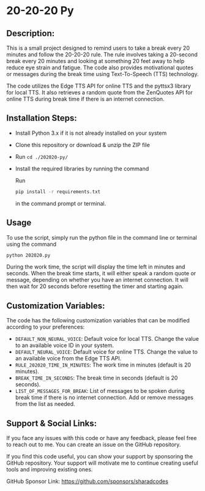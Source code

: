 # 20-20-20 Py

## Description:

This is a small project designed to remind users to take a break every 20 minutes and follow the 20-20-20 rule. The rule involves taking a 20-second break every 20 minutes and looking at something 20 feet away to help reduce eye strain and fatigue. The code also provides motivational quotes or messages during the break time using Text-To-Speech (TTS) technology.

The code utilizes the Edge TTS API for online TTS and the pyttsx3 library for local TTS. It also retrieves a random quote from the ZenQuotes API for online TTS during break time if there is an internet connection.

## Installation Steps:

- Install Python 3.x if it is not already installed on your system
- Clone this repository or download & unzip the ZIP file
- Run `cd ./202020-py/`
- Install the required libraries by running the command

  Run

  ```bash
  pip install -r requirements.txt
  ```
  in the command prompt or terminal.

## Usage

To use the script, simply run the python file in the command line or terminal using the command

```bash
python 202020.py
```

During the work time, the script will display the time left in minutes and seconds. When the break time starts, it will either speak a random quote or message, depending on whether you have an internet connection. It will then wait for 20 seconds before resetting the timer and starting again.

## Customization Variables:

The code has the following customization variables that can be modified according to your preferences:

- `DEFAULT_NON_NEURAL_VOICE`: Default voice for local TTS. Change the value to an available voice ID in your system.
- `DEFAULT_NEURAL_VOICE`: Default voice for online TTS. Change the value to an available voice from the Edge TTS API.
- `RULE_202020_TIME_IN_MINUTES`: The work time in minutes (default is 20 minutes).
- `BREAK_TIME_IN_SECONDS`: The break time in seconds (default is 20 seconds).
- `LIST_OF_MESSAGES_FOR_BREAK`: List of messages to be spoken during break time if there is no internet connection. Add or remove messages from the list as needed.

## Support & Social Links:

If you face any issues with this code or have any feedback, please feel free to reach out to me. You can create an issue on the GitHub repository.

If you find this code useful, you can show your support by sponsoring the GitHub repository. Your support will motivate me to continue creating useful tools and improving existing ones.

GitHub Sponsor Link: https://github.com/sponsors/sharadcodes

